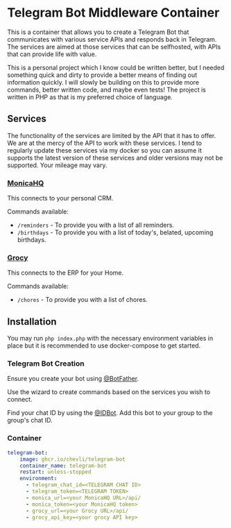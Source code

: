 # Telegram Bot Middleware Container

This is a container that allows you to create a Telegram Bot that communicates with various service APIs
and responds back in Telegram. The services are aimed at those services that can be selfhosted,
with APIs that can provide life with value.

This is a personal project which I know could be written better, but I needed something quick and dirty
to provide a better means of finding out information quickly. I will slowly be building on this to provide
more commands, better written code, and maybe even tests! The project is written in PHP as that is my preferred
choice of language.

## Services

The functionality of the services are limited by the API that it has to offer. We are at the mercy of the API
to work with these services. I tend to regularly update these services via my docker so you can assume it supports
the latest version of these services and older versions may not be supported. Your mileage may vary.

### [MonicaHQ](https://www.monicahq.com/)

This connects to your personal CRM.

Commands available:

* `/reminders` - To provide you with a list of all reminders.
* `/birthdays` - To provide you with a list of today's, belated, upcoming birthdays.

### [Grocy](https://grocy.info/)

This connects to the ERP for your Home.

Commands available:

* `/chores` - To provide you with a list of chores.


## Installation

You may run `php index.php` with the necessary environment variables in place but it is recommended to use
docker-compose to get started.

### Telegram Bot Creation

Ensure you create your bot using [@BotFather](https://t.me/botfather).

Use the wizard to create commands based on the services you wish to connect.

Find your chat ID by using the [@IDBot](https://t.me/IDBot).
Add this bot to your group to the group's chat ID.

### Container

```yaml
telegram-bot:
    image: ghcr.io/chevli/telegram-bot
    container_name: telegram-bot
    restart: unless-stopped
    environment:
      - telegram_chat_id=<TELEGRAM CHAT ID>
      - telegram_token=<TELEGRAM TOKEN>
      - monica_url=<your MonicaHQ URL>/api/
      - monica_token=<your MonicaHQ token>
      - grocy_url=<your Grocy URL>/api/
      - grocy_api_key=<your grocy API key>
```